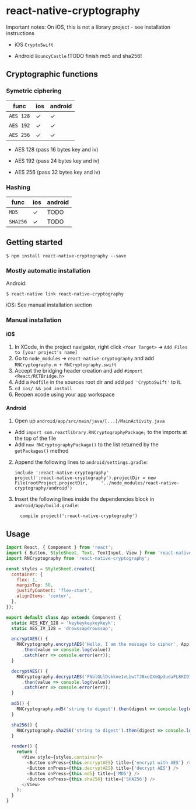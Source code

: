 
# react-native-cryptography

Important notes: On iOS, this is not a library project - see installation instructions

- iOS `CryptoSwift`

- Android `BouncyCastle` !TODO finish md5 and sha256!

## Cryptographic functions

### Symetric ciphering

func      | ios                  | android
----------|----------------------|--------------
`AES 128` | ✓                    | ✓
`AES 192` | ✓                    | ✓
`AES 256` | ✓                    | ✓

- AES 128 (pass 16 bytes key and iv)

- AES 192 (pass 24 bytes key and iv)

- AES 256 (pass 32 bytes key and iv)

### Hashing

func      | ios                  | android
----------|----------------------|--------------
`MD5`     | ✓                    | TODO
`SHA256`  | ✓                    | TODO

## Getting started

`$ npm install react-native-cryptography --save`

### Mostly automatic installation

Android:

`$ react-native link react-native-cryptography`

iOS: See manual installation section

### Manual installation


#### iOS

1. In XCode, in the project navigator, right click `<Your Target>` ➜ `Add Files to [your project's name]`
2. Go to `node_modules` ➜ `react-native-cryptography` and add `RNCryptography.m + RNCryptography.swift`
3. Accept the bridging header creation and add `#import <React/RCTBridge.h>`
4. Add a `Podfile` in the sources root dir and add `pod 'CryptoSwift'` to it.
5. `cd ios/ && pod install`
6. Reopen xcode using your app workspace

#### Android

1. Open up `android/app/src/main/java/[...]/MainActivity.java`
  - Add `import com.reactlibrary.RNCryptographyPackage;` to the imports at the top of the file
  - Add `new RNCryptographyPackage()` to the list returned by the `getPackages()` method
2. Append the following lines to `android/settings.gradle`:
  	```
  	include ':react-native-cryptography'
  	project(':react-native-cryptography').projectDir = new File(rootProject.projectDir, 	'../node_modules/react-native-cryptography/android')
  	```
3. Insert the following lines inside the dependencies block in `android/app/build.gradle`:
  	```
      compile project(':react-native-cryptography')
  	```

## Usage
```javascript
import React, { Component } from 'react';
import { Button, StyleSheet, Text, TextInput, View } from 'react-native';
import RNCryptography from 'react-native-cryptography';

const styles = StyleSheet.create({
  container: {
    flex: 1,
    marginTop: 50,
    justifyContent: 'flex-start',
    alignItems: 'center',
  },
});

export default class App extends Component {
  static AES_KEY_128 = 'keykeykeykeykeyk';
  static AES_IV_128 = 'drowssapdrowssap';

  encryptAES() {
    RNCryptography.encryptAES('Hello, I am the message to cipher', App.AES_KEY_128, App.AES_IV_128) 
      .then(value => console.log(value))
      .catch(err => console.error(err));
  }

  decryptAES() {
    RNCryptography.decryptAES('FNblGLlDskkoe1vLbwtTJ8xeIXmQp3udaFL8KI91hfGhYFyqA0eLcfoy3iFFw2af', App.AES_KEY_128, App.AES_IV_128) 
      .then(value => console.log(value))
      .catch(err => console.error(err));
  }

  md5() {
    RNCryptography.md5('string to digest').then(digest => console.log(digest));
  }

  sha256() {
    RNCryptography.sha256('string to digest').then(digest => console.log(digest));
  }

  render() {
    return (
      <View style={styles.container}>
        <Button onPress={this.encryptAES} title={'encrypt with AES'} />
        <Button onPress={this.decryptAES} title={'decrypt AES'} />
        <Button onPress={this.md5} title={'MD5'} />
        <Button onPress={this.sha256} title={'SHA256'} />
      </View>
    );
  }
}
```
